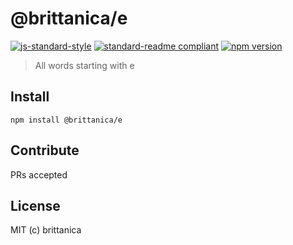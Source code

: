 # @brittanica/e

[![js-standard-style](https://img.shields.io/badge/code%20style-standard-brightgreen.svg?style=flat-square)](http://standardjs.com/)
[![standard-readme compliant](https://img.shields.io/badge/standard--readme-OK-green.svg?style=flat-square)](https://github.com/RichardLitt/standard-readme)
[![npm version](https://img.shields.io/npm/v/brittanica-e.svg?style=flat-square)](https://badge.fury.io/js/brittanica-e)

> All words starting with e

## Install
```
npm install @brittanica/e
```

## Contribute

PRs accepted

## License

MIT (c) brittanica
